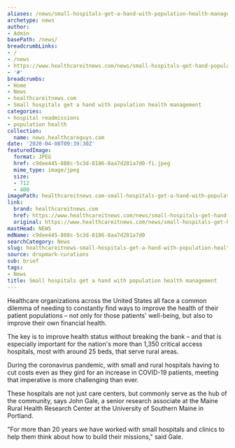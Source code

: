 ```yaml
---
aliases: /news/small-hospitals-get-a-hand-with-population-health-management
archetype: news
author:
- Admin
basePath: /news/
breadcrumbLinks:
- /
- /news
- https://www.healthcareitnews.com/news/small-hospitals-get-hand-population-health-management
- '#'
breadcrumbs:
- Home
- News
- healthcareitnews.com
- Small hospitals get a hand with population health management
categories:
- hospital readmissions
- population health
collection:
  name: news.healthcareguys.com
date: '2020-04-08T09:39:30Z'
featuredImage:
  format: JPEG
  href: c9dee445-888c-5c3d-8186-8aa7d281a7d0-fi.jpeg
  mime_type: image/jpeg
  size:
  - 712
  - 400
imagePath: healthcareitnews.com-small-hospitals-get-a-hand-with-population-health-management
link:
  brand: healthcareitnews.com
  href: https://www.healthcareitnews.com/news/small-hospitals-get-hand-population-health-management
  original: https://www.healthcareitnews.com/news/small-hospitals-get-hand-population-health-management
mastHead: NEWS
mdName: c9dee445-888c-5c3d-8186-8aa7d281a7d0
searchCategory: News
slug: healthcareitnews-small-hospitals-get-a-hand-with-population-health-management
source: dropmark-curations
sub: brief
tags:
- News
title: Small hospitals get a hand with population health management
---
```


Healthcare organizations across the United States all face a common dilemma of needing to constantly find ways to improve the health of their patient populations – not only for those patients' well-being, but also to improve their own financial health.

The key is to improve health status without breaking the bank – and that is especially important for the nation's more than 1,350 critical access hospitals, most with around 25 beds, that serve rural areas.

During the coronavirus pandemic, with small and rural hospitals having to cut costs even as they gird for an increase in COVID-19 patients, meeting that imperative is more challenging than ever.

These hospitals are not just care centers, but commonly serve as the hub of the community, says John Gale, a senior research associate at the Maine Rural Health Research Center at the University of Southern Maine in Portland.

"For more than 20 years we have worked with small hospitals and clinics to help them think about how to build their missions," said Gale.